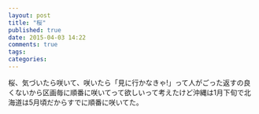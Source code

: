 ```yaml
---
layout: post
title: "桜"
published: true
date: 2015-04-03 14:22
comments: true
tags: 
categories: 
---
```


桜、気づいたら咲いて、咲いたら「見に行かなきゃ!」って人がごった返すの良くないから区画毎に順番に咲いてって欲しいって考えたけど沖縄は1月下旬で北海道は5月頃だからすでに順番に咲いてた。
